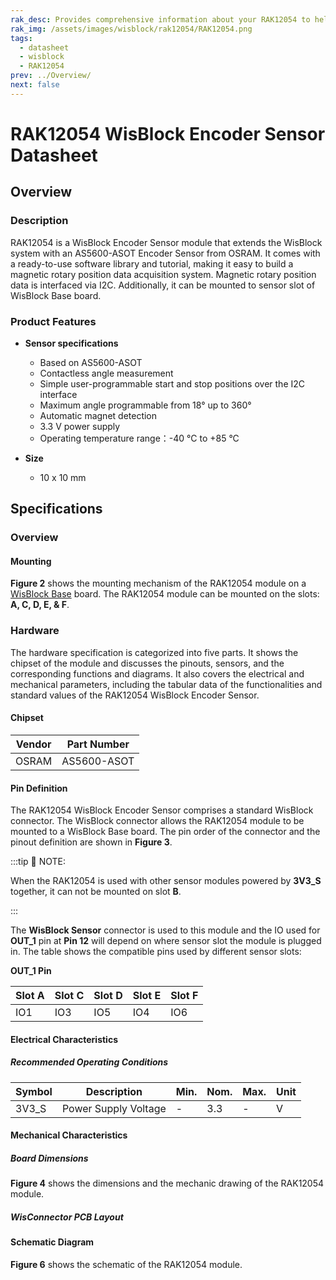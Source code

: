 ```yaml
---
rak_desc: Provides comprehensive information about your RAK12054 to help you use it. This information includes technical specifications, characteristics, and requirements, and it also discusses the device components.
rak_img: /assets/images/wisblock/rak12054/RAK12054.png
tags:
  - datasheet
  - wisblock
  - RAK12054
prev: ../Overview/
next: false
---
```


# RAK12054 WisBlock Encoder Sensor Datasheet

## Overview

<rk-img
  src="/assets/images/wisblock/rak12054/datasheet/RAK12054_front_back.png"
  width="60%"
  caption="RAK12054 WisBlock Encoder Sensor"
/>

### Description

RAK12054 is a WisBlock Encoder Sensor module that extends the WisBlock system with an AS5600-ASOT Encoder Sensor from OSRAM. It comes with a ready-to-use software library and tutorial, making it easy to build a magnetic rotary position data acquisition system. Magnetic rotary position data is interfaced via I2C. Additionally, it can be mounted to sensor slot of WisBlock Base board.

### Product Features

* **Sensor specifications**
    *  Based on AS5600-ASOT
    *  Contactless angle measurement
    *  Simple user-programmable start and stop positions over the I2C interface
    *  Maximum angle programmable from 18° up to 360°
    *  Automatic magnet detection
    *  3.3&nbsp;V power supply
    *  Operating temperature range：-40&nbsp;°C to +85&nbsp;°C

* **Size**
    * 10 x 10&nbsp;mm

## Specifications

### Overview

#### Mounting

**Figure 2** shows the mounting mechanism of the RAK12054 module on a [WisBlock Base](https://docs.rakwireless.com/Product-Categories/WisBlock/#wisblock-base) board. The RAK12054 module can be mounted on the slots: **A, C, D, E, & F**.

<rk-img
  src="/assets/images/wisblock/rak12054/datasheet/RAK19xx_mounting.png"
  width="50%"
  caption="RAK12054 WisBlock Encoder Sensor Mounting"
/>

### Hardware

The hardware specification is categorized into five parts. It shows the chipset of the module and discusses the pinouts, sensors, and the corresponding functions and diagrams. It also covers the electrical and mechanical parameters, including the tabular data of the functionalities and standard values of the RAK12054 WisBlock Encoder Sensor.

#### Chipset
| Vendor    | Part Number |
| --------- | ----------- |
| OSRAM     | AS5600-ASOT |

#### Pin Definition

The RAK12054 WisBlock Encoder Sensor comprises a standard WisBlock connector. The WisBlock connector allows the RAK12054 module to be mounted to a WisBlock Base board. The pin order of the connector and the pinout definition are shown in **Figure 3**.

<rk-img
  src="/assets/images/wisblock/rak12054/datasheet/RAK12054_pinout.png"
  width="40%"
  caption="RAK12054 WisBlock Encoder Sensor Pinout Diagram"
/>

:::tip 📝 NOTE:

When the RAK12054 is used with other sensor modules powered by **3V3_S** together, it can not be mounted on slot **B**.

:::

The **WisBlock Sensor** connector is used to this module and the IO used for **OUT_1** pin at **Pin 12** will depend on where sensor slot the module is plugged in. The table shows the compatible pins used by different sensor slots:

**OUT_1 Pin**

| Slot A | Slot C | Slot D | Slot E | Slot F | 
| ------ | ------ | ------ | ------ | ------ | 
| IO1    | IO3    | IO5    | IO4    | IO6    | 

#### Electrical Characteristics

##### Recommended Operating Conditions

| Symbol | Description                | Min. | Nom.   | Max. | Unit |
| ------ | -------------------------- | ---- | ------ | ---- | ---- |
| 3V3_S  | Power Supply Voltage       | -    | 3.3    | -    | V    |

#### Mechanical Characteristics

##### Board Dimensions

**Figure 4** shows the dimensions and the mechanic drawing of the RAK12054 module.

<rk-img
  src="/assets/images/wisblock/rak12054/datasheet/RAK19xx_mechanic_drawing.png"
  width="60%"
  caption="RAK12054 WisBlock Encoder Sensor Mechanic Drawing"
/>

##### WisConnector PCB Layout

<rk-img
  src="/assets/images/wisblock/rak12054/datasheet/MxxS1003K6M.png"
  width="100%"
  caption="WisConnector PCB footprint and recommendations"
/>

#### Schematic Diagram

**Figure 6** shows the schematic of the RAK12054 module.

<rk-img
  src="/assets/images/wisblock/rak12054/datasheet/rak12054-schematic.png"
  width="100%"
  caption="RAK12054 WisBlock Encoder Sensor schematics"
/>
